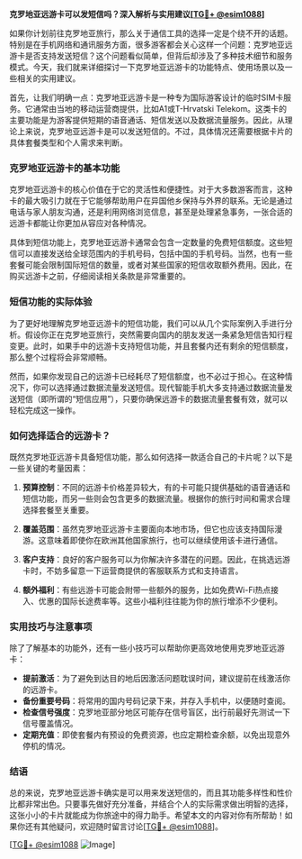 **克罗地亚远游卡可以发短信吗？深入解析与实用建议[[TG💪+ @esim1088](https://t.me/s/esim1088)]**

如果你计划前往克罗地亚旅行，那么关于通信工具的选择一定是个绕不开的话题。特别是在手机网络和通讯服务方面，很多游客都会关心这样一个问题：克罗地亚远游卡是否支持发送短信？这个问题看似简单，但背后却涉及了多种技术细节和服务模式。今天，我们就来详细探讨一下克罗地亚远游卡的功能特点、使用场景以及一些相关的实用建议。

首先，让我们明确一点：克罗地亚远游卡是一种专为国际游客设计的临时SIM卡服务。它通常由当地的移动运营商提供，比如A1或T-Hrvatski Telekom。这类卡的主要功能是为游客提供短期的语音通话、短信发送以及数据流量服务。因此，从理论上来说，克罗地亚远游卡是可以发送短信的。不过，具体情况还需要根据卡片的具体套餐类型和个人需求来判断。

### 克罗地亚远游卡的基本功能

克罗地亚远游卡的核心价值在于它的灵活性和便捷性。对于大多数游客而言，这种卡的最大吸引力就在于它能够帮助用户在异国他乡保持与外界的联系。无论是通过电话与家人朋友沟通，还是利用网络浏览信息，甚至是处理紧急事务，一张合适的远游卡都能让你更加从容应对各种情况。

具体到短信功能上，克罗地亚远游卡通常会包含一定数量的免费短信额度。这些短信可以直接发送给全球范围内的手机号码，包括中国的手机号码。当然，也有一些套餐可能会限制国际短信的数量，或者对某些国家的短信收取额外费用。因此，在购买远游卡之前，仔细阅读相关条款是非常重要的。

### 短信功能的实际体验

为了更好地理解克罗地亚远游卡的短信功能，我们可以从几个实际案例入手进行分析。假设你正在克罗地亚旅行，突然需要向国内的朋友发送一条紧急短信告知行程变更。此时，如果手中的远游卡支持短信功能，并且套餐内还有剩余的短信额度，那么整个过程将会非常顺畅。

然而，如果你发现自己的远游卡已经耗尽了短信额度，也不必过于担心。在这种情况下，你可以选择通过数据流量发送短信。现代智能手机大多支持通过数据流量发送短信（即所谓的“短信应用”），只要你确保远游卡的数据流量套餐有效，就可以轻松完成这一操作。

### 如何选择适合的远游卡？

既然克罗地亚远游卡具备短信功能，那么如何选择一款适合自己的卡片呢？以下是一些关键的考量因素：

1. **预算控制**：不同的远游卡价格差异较大，有的卡可能只提供基础的语音通话和短信功能，而另一些则会包含更多的数据流量。根据你的旅行时间和需求合理选择套餐至关重要。

2. **覆盖范围**：虽然克罗地亚远游卡主要面向本地市场，但它也应该支持国际漫游。这意味着即使你在欧洲其他国家旅行，也可以继续使用该卡进行通信。

3. **客户支持**：良好的客户服务可以为你解决许多潜在的问题。因此，在挑选远游卡时，不妨多留意一下运营商提供的客服联系方式和支持语言。

4. **额外福利**：有些远游卡可能会附带一些额外的服务，比如免费Wi-Fi热点接入、优惠的国际长途费率等。这些小福利往往能为你的旅行增添不少便利。

### 实用技巧与注意事项

除了了解基本的功能外，还有一些小技巧可以帮助你更高效地使用克罗地亚远游卡：

- **提前激活**：为了避免到达目的地后因激活问题耽误时间，建议提前在线激活你的远游卡。
- **备份重要号码**：将常用的国内号码记录下来，并存入手机中，以便随时查阅。
- **检查信号强度**：克罗地亚部分地区可能存在信号盲区，出行前最好先测试一下信号覆盖情况。
- **定期充值**：即使套餐内有预设的免费资源，也应定期检查余额，以免出现意外停机的情况。

### 结语

总的来说，克罗地亚远游卡确实是可以用来发送短信的，而且其功能多样性和性价比都非常出色。只要事先做好充分准备，并结合个人的实际需求做出明智的选择，这张小小的卡片就能成为你旅途中的得力助手。希望本文的内容对你有所帮助！如果你还有其他疑问，欢迎随时留言讨论[[TG💪+ @esim1088](https://t.me/s/esim1088)]。

[[TG💪+ @esim1088](https://t.me/s/esim1088) ![Image](https://i.postimg.cc/4NQfJmqS/Snipaste-2025-05-13-00-14-12.png)]